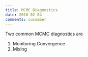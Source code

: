 ```yaml
---
title: MCMC Diagnostics
date: 2016-02-04
comments: cucumber
---
```


Two common MCMC diagnostics are

1. Monitoring Convergence
2. Mixing


